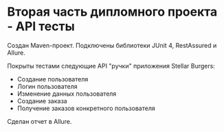 # Вторая часть дипломного проекта - API тесты
Создан Maven-проект. Подключены библиотеки JUnit 4, RestAssured и Allure.

Покрыты тестами следующие API "ручки" приложения Stellar Burgers:
- Создание пользователя
- Логин пользователя
- Изменение данных пользователя
- Создание заказа
- Получение заказов конкретного пользователя

Сделан отчет в Allure.
